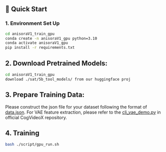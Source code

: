 ## 🚀 Quick Start

### 1. Environment Set Up

```bash
cd anisoraV1_train_gpu
conda create -n anisoraV1_gpu python=3.10
conda activate anisoraV1_gpu
pip install -r requirements.txt
```

## 2. Download Pretrained Models:

```bash
cd anisoraV1_train_gpu 
download ./sat/5b_tool_models/ from our huggingface proj
```

## 3. Prepare Training Data:

Please construct the json file for your dataset following the format of [data.json](./sat/demo_data/data.json). 
For VAE feature extraction, please refer to the [cli_vae_demo.py](https://github.com/THUDM/CogVideo/blob/main/inference/cli_vae_demo.py) in official CogVideoX repository.


## 4. Training

```bash
bash ./script/gpu_run.sh
```


